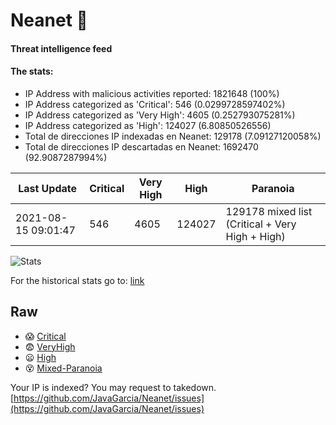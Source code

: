 # Neanet :hocho:
#### Threat intelligence feed
#### The stats:

- IP Address with malicious activities reported: 1821648 (100%)
- IP Address categorized as 'Critical':  546 (0.0299728597402%)
- IP Address categorized as 'Very High':  4605 (0.252793075281%)
- IP Address categorized as 'High':  124027 (6.80850526556)
- Total de direcciones IP indexadas en Neanet:  129178 (7.09127120058%)
- Total de direcciones IP descartadas en Neanet:  1692470 (92.9087287994%)

| Last Update | Critical | Very High | High | Paranoia |
| --- | --- | --- | --- | --- |
| 2021-08-15 09:01:47 | 546 | 4605 | 124027 | 129178 mixed list (Critical + Very High + High)|

![Stats](https://docs.google.com/spreadsheets/d/e/2PACX-1vSnaNMIXVabIpDJjufMlzH7poXnshF3mgd8Is1g9ytUEzVsP5my4Trn8f-xkoLLQ38xpL3HtmUexLo6/pubchart?oid=501124687&format=image)

For the historical stats go to: [link](/stats.csv)
## Raw
- :scream: [Critical](https://raw.githubusercontent.com/JavaGarcia/Neanet/master/blacklists/neanet_critical.txt)
- :fearful: [VeryHigh](https://raw.githubusercontent.com/JavaGarcia/Neanet/master/blacklists/neanet_veryHigh.txtt)
- :frowning: [High](https://raw.githubusercontent.com/JavaGarcia/Neanet/master/blacklists/neanet_high.txt)
- :dizzy_face: [Mixed-Paranoia](https://raw.githubusercontent.com/JavaGarcia/Neanet/master/blacklists/neanet_all.txt)


Your IP is indexed? You may request to takedown. [https://github.com/JavaGarcia/Neanet/issues](https://github.com/JavaGarcia/Neanet/issues)















































































































































































































































































































































































































































































































































































































































































































































































































































































































































































































































































































































































































































































































































































































































































































































































































































































































































































































































































































































































































































































































































































































































































































































































































































































































































































































































































































































































































































































































































































































































































































































































































































































































































































































































































































































































































































































































































































































































































































































































































































































































































































































































































































































































































































































































































































































































































































































































































































































































































































































































































































































































































































































































































































































































































































































































































































































































































































































































































































































































































































































































































































































































































































































































































































































































































































































































































































































































































































































































































































































































































































































































































































































































































































































































































































































































































































































































































































































































































































































































































































































































































































































































































































































































